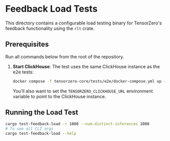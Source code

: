 # Feedback Load Tests

This directory contains a configurable load testing binary for TensorZero's feedback functionality using the `rlt` crate.

## Prerequisites

Run all commands below from the root of the repository.

1. **Start ClickHouse**: The test uses the same ClickHouse instance as the e2e tests:
   ```bash
   docker compose -f tensorzero-core/tests/e2e/docker-compose.yml up --wait
   ```
   You'll also want to set the `TENSORZERO_CLICKHOUSE_URL` environment variable to point to the ClickHouse instance.

## Running the Load Test

```bash
cargo test-feedback-load -r 1000 --num-distinct-inferences 1000
# To see all CLI args
cargo test-feedback-load --help
```
